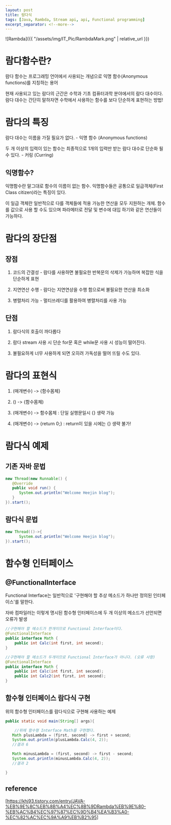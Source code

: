 ```yaml
---
layout: post
title: 람다식
tags: [Java, Rambda, Stream api, api, Functional programming]
excerpt_separator: <!--more-->
---
```


![Rambda]({{ "/assets/img/IT_Pic/RambdaMark.png" | relative_url }})

# 람다함수란?

람다 함수는 프로그래밍 언어에서 사용되는 개념으로 익명 함수(Anonymous functions)를 지칭하는 용어

현재 사용되고 있는 람다의 근간은 수학과 기초 컴퓨터과학 분야에서의 람다 대수이다. 람다 대수는 간단히 말하자면 수학에서 사용하는 함수를 보다 단순하게 표현하는 방법!

# 람다의 특징

람다 대수는 이름을 가질 필요가 없다. - 익명 함수 (Anonymous functions)

두 개 이상의 입력이 있는 함수는 최종적으로 1개의 입력만 받는 람다 대수로 단순화 될 수 있다. - 커링 (Curring)

## 익명함수?

익명함수란 말그대로 함수의 이름이 없는 함수. 익명함수들은 공통으로 일급객체(First Class citizen)라는 특징이 있다.

이 일급 객체란 일반적으로 다를 객체들에 적용 가능한 연산을 모두 지원하는 개체. 함수를 값으로 사용 할 수도 있으며 파라메터로 전달 및 변수에 대입 하기와 같은 연산들이 가능하다.

# 람다의 장단점

## 장점

1. 코드의 간결성 - 람다를 사용하면 불필요한 반복문의 삭제가 가능하며 복잡한 식을 단순하게 표현

2. 지연연산 수행 - 람다는 지연연상을 수행 함으로써 불필요한 연산을 최소화

3. 병렬처리 가능 - 멀티쓰레디를 활용하여 병렬처리를 사용 가능

## 단점

1. 람다식의 호출이 까다롭다

2. 람다 stream 사용 시 단순 for문 혹은 while문 사용 시 성능이 떨어진다.

3. 불필요하게 너무 사용하게 되면 오히려 가독성을 떨어 뜨릴 수도 있다.

# 람다의 표현식

1. (매개변수) -> {함수몸체}

2. () -> {함수몸체)

3. (매개변수) -> 함수몸체 : 단일 실행문일시 {} 생략 가능

4. (매개변수) -> {return 0;} : return이 있을 시에는 {} 생략 불가!

# 람다식 예제

## 기존 자바 문법

```java
new Thread(new Runnable() {
   @Override
   public void run() { 
      System.out.println("Welcome Heejin blog"); 
   }
}).start();
```

## 람다식 문법

```java
new Thread(()->{
      System.out.println("Welcome Heejin blog");
}).start();
```

# 함수형 인터페이스

## @FunctionalInterface

Functional Interface는 일반적으로 '구현해야 할 추상 메소드가 하나만 정의된 인터페이스'를 말한다.

자바 컴파일러는 이렇게 명시된 함수형 인터페이스에 두 개 이상의 메소드가 선언되면 오류가 발생

```java
//구현해야 할 메소드가 한개이므로 Functional Interface이다.
@FunctionalInterface
public interface Math {
    public int Calc(int first, int second);
}

//구현해야 할 메소드가 두개이므로 Functional Interface가 아니다. (오류 사항)
@FunctionalInterface
public interface Math {
    public int Calc(int first, int second);
    public int Calc2(int first, int second);
}
```

## 함수형 인터페이스 람다식 구현

위의 함수형 인터페이스를 람다식으로 구현해 사용하는 예제

```java
public static void main(String[] args){

    //위에 함수형 Interface Math를 구현했다.
   Math plusLambda = (first, second) -> first + second;
   System.out.println(plusLambda.Calc(4, 2));
   //결과 6

   Math minusLambda = (first, second) -> first - second;
   System.out.println(minusLambda.Calc(4, 2));
   //결과 2

}
```

## reference

[https://khj93.tistory.com/entry/JAVA-%EB%9E%8C%EB%8B%A4%EC%8B%9DRambda%EB%9E%80-%EB%AC%B4%EC%97%87%EC%9D%B4%EA%B3%A0-%EC%82%AC%EC%9A%A9%EB%B2%95]

